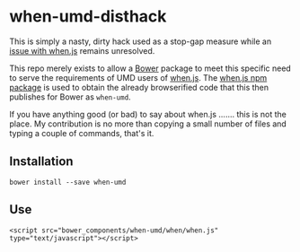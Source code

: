 # when-umd-disthack

This is simply a nasty, dirty hack used as a stop-gap measure while an [issue with when.js](https://github.com/cujojs/when/issues/479) remains unresolved.

This repo merely exists to allow a [Bower](http://bower.io/) package to meet this specific need to serve the requirements of UMD users of [when.js](https://github.com/cujojs/when).  The [when.js npm package](https://www.npmjs.com/package/when) is used to obtain the already browserified code that this then publishes for Bower as `when-umd`.

If you have anything good (or bad) to say about when.js ....... this is not the place.  My contribution is no more than copying a small number of files and typing a couple of commands, that's it.

## Installation

```
bower install --save when-umd
```

## Use

```
<script src="bower_components/when-umd/when/when.js" type="text/javascript"></script>
```